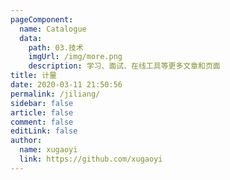 ```yaml
---
pageComponent:
  name: Catalogue
  data:
    path: 03.技术
    imgUrl: /img/more.png
    description: 学习、面试、在线工具等更多文章和页面
title: 计量
date: 2020-03-11 21:50:56
permalink: /jiliang/
sidebar: false
article: false
comment: false
editLink: false
author:
  name: xugaoyi
  link: https://github.com/xugaoyi
---
```

